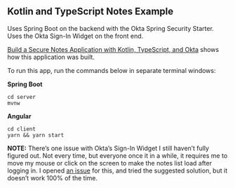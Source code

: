 ## Kotlin and TypeScript Notes Example

Uses Spring Boot on the backend with the Okta Spring Security Starter. Uses the Okta Sign-In Widget on the front end. 

[Build a Secure Notes Application with Kotlin, TypeScript, and Okta](https://scotch.io/tutorials/build-a-secure-notes-application-with-kotlin-typescript-and-okta) shows how this application was built.

To run this app, run the commands below in separate terminal windows:

**Spring Boot**
```
cd server
mvnw
```

**Angular**
```
cd client
yarn && yarn start
```

**NOTE:** There’s one issue with Okta’s Sign-In Widget I still haven’t fully figured out. Not every time, but everyone once it in a while, it requires me to move my mouse or click on the screen to make the notes list load after logging in. I opened [an issue](https://github.com/okta/okta-signin-widget/issues/268) for this, and tried the suggested solution, but it doesn’t work 100% of the time.
